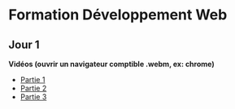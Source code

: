 # Formation Développement Web

## Jour 1

**Vidéos (ouvrir un navigateur comptible .webm, ex: chrome)**  
- [Partie 1](https://opusidea-training.s3.eu-west-3.amazonaws.com/divers/2022-06-08-web-dev-j1-1.webm)
- [Partie 2](https://opusidea-training.s3.eu-west-3.amazonaws.com/divers/2022-06-08-web-dev-j1-2.webm)
- [Partie 3](https://opusidea-training.s3.eu-west-3.amazonaws.com/divers/2022-06-08-web-dev-j1-3.webm)